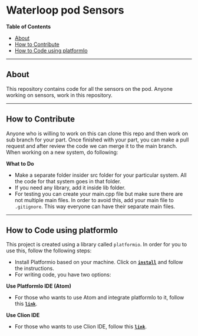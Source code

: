 # Waterloop pod Sensors

**Table of Contents**

- [About](#about)
- [How to Contribute](#how-to-contribute)
- [How to Code using platformIo](#how-to-code-using-platformio)
---

## About
This repository contains code for all the sensors on the pod. Anyone working on sensors, work in this repository.

---

## How to Contribute
Anyone who is willing to work on this can clone this repo and then work on sub branch for your part.
Once finished with your part, you can make a pull request and after review the code we can
merge it to the main branch. When working on a new system, do following:

**What to Do**
* Make a separate folder insider src folder for your particular system. All the code for that system goes in that folder.
* If you need any library, add it inside lib folder.
* For testing you can create your main.cpp file but make sure there are not multiple main files. In order to avoid this,
  add your main file to `.gitignore`. This way everyone can have their separate main files.
 

---

## How to Code using platformIo
This project is created using a library called `platformio`. In order for you to use this, follow the following steps:

* Install Platformio based on your machine. Click on [**``install``**](http://docs.platformio.org/en/latest/installation.html)
  and follow the instructions.
* For writing code, you have two options:
    
**Use PlatformIo IDE (Atom)**
* For those who wants to use Atom and integrate platformIo to it, follow this [**``link``**](http://docs.platformio.org/en/latest/ide/atom.html).

**Use Clion IDE**
* For those who wants to use Clion IDE, follow this [**``link``**](http://docs.platformio.org/en/latest/ide/clion.html).
